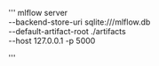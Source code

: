 '''
mlflow server \
    --backend-store-uri sqlite:///mlflow.db \
    --default-artifact-root ./artifacts \
    --host 127.0.0.1 -p 5000

'''
